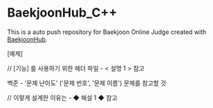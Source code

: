 # BaekjoonHub_C++
This is a auto push repository for Baekjoon Online Judge created with [BaekjoonHub](https://github.com/BaekjoonHub/BaekjoonHub).

[예제]

// [기능] 를 사용하기 위한 헤더 파일 - < 설명 1 > 참고

백준 - '문제 난이도' ('문제 번호', '문제 이름') 문제를 참고할 것

// 이렇게 설계한 이유는 - ◆ 해설 1 ◆ 참고
